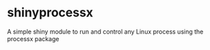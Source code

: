 # shinyprocessx
A simple shiny module to run and control any Linux process using the processx package
